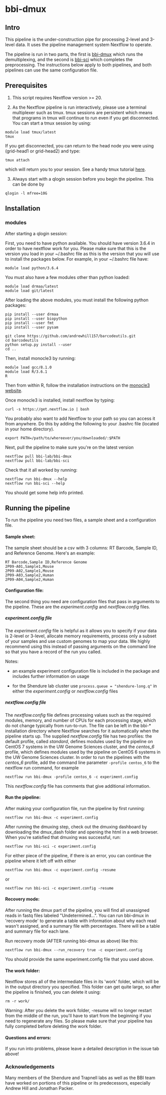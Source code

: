 # bbi-dmux

## Intro
This pipeline is the under-construction pipe for processing 2-level and 3-level data. It uses the pipeline management system Nextflow to operate.

The pipeline is run in two parts, the first is [bbi-dmux](https://github.com/bbi-lab/bbi-dmux) which runs the demultiplexing, and the second is [bbi-sci](https://github.com/bbi-lab/bbi-sci/) which completes the preprocessing. The instructions below apply to both pipelines, and both pipelines can use the same configuration file.

## Prerequisites
1. This script requires Nextflow version >= 20.

2. As the Nextflow pipeline is run interactively, please use a terminal multiplexer such as tmux. tmux sessions are persistent which means that programs in tmux will continue to run even if you get disconnected. You can start a tmux session by using:
```
module load tmux/latest
tmux
```
If you get disconnected, you can return to the head node you were using (grid-head1 or grid-head2) and type:
```
tmux attach
```
which will return you to your session. See a handy tmux tutorial [here](https://www.hostinger.com/tutorials/tmux-beginners-guide-and-cheat-sheet/).

3. Always start with a qlogin session before you begin the pipeline. This can be done by
```
qlogin -l mfree=10G
```

## Installation

### modules
After starting a qlogin session:

First, you need to have python available. You should have version 3.6.4 in order to have nextflow work for you. Please make sure that this is the version you load in your ~/.bashrc file as this is the version that you will use to install the packages below. For example, in your ~/.bashrc file have:

```
module load python/3.6.4
```

You must also have a few modules other than python loaded:

```
module load drmaa/latest
module load git/latest
```

After loading the above modules, you must install the following python packages:

```
pip install --user drmaa
pip install --user biopython
pip install --user fmt
pip install --user pysam

git clone https://github.com/andrewhill157/barcodeutils.git
cd barcodeutils
python setup.py install --user
cd ..
```

Then, install monocle3 by running:

```
module load gcc/8.1.0
module load R/3.6.1
R
```
Then from within R, follow the installation instructions on the [monocle3 website](https://cole-trapnell-lab.github.io/monocle3/).

Once monocle3 is installed, install nextflow by typing:

```
curl -s https://get.nextflow.io | bash
```
You probably also want to add Nextflow to your path so you can access it from anywhere. Do this by adding the following to your .bashrc file (located in your home directory).
```
export PATH=/path/to/whereever/you/downloaded/:$PATH
```

Next, pull the pipeline to make sure you're on the latest version
```
nextflow pull bbi-lab/bbi-dmux
nextflow pull bbi-lab/bbi-sci
```

Check that it all worked by running:
```
nextflow run bbi-dmux --help
nextflow run bbi-sci --help
```
You should get some help info printed.

## Running the pipeline

To run the pipeline you need two files, a sample sheet and a configuration file.

#### Sample sheet:
The sample sheet should be a csv with 3 columns: RT Barcode, Sample ID, and Reference Genome. Here's an example:

```
RT Barcode,Sample ID,Reference Genome
2P09-A01,Sample1,Mouse
2P09-A02,Sample1,Mouse
2P09-A03,Sample2,Human
2P09-A04,Sample2,Human
```

#### Configuration file:

The second thing you need are configuration files that pass in arguments to the pipeline. These are the *experiment.config* and *nextflow.config* files.

##### *experiment.config* file

 The *experiment.config* file is helpful as it allows you to specify if your data is 2-level or 3-level, allocate memory requirements, process only a subset of your samples and use custom genomes to map your data. We highly recommend using this instead of passing arguments on the command line so that you have a record of the run you called.

Notes:
- an example experiment configuration file is included in the package and includes further information on usage

- for the Shendure lab cluster use `process.queue = "shendure-long.q"` in either the *experiment.config* or *nextflow.config* files

##### *nextflow.config* file

The *nextflow.config* file defines processing values such as the required modules, memory, and number of CPUs for each processing stage, which do not change typically from run-to-run. The file can be left in the bbi-\* installation directory where Nextflow searches for it automatically when the pipeline starts up. The supplied *nextflow.config* file has two profiles: the default profile, called *standard*, defines modules used by the pipeline on CentOS 7 systems in the UW Genome Sciences cluster, and the *centos_6* profile, which defines modules used by the pipeline on CentOS 6 systems in the UW Genome Sciences cluster. In order to run the pipelines with the *centos_6* profile, add the command line parameter `-profile centos_6` to the nextflow run command, for example


```
nextflow run bbi-dmux -profile centos_6 -c experiment.config
```

This *nextflow.config* file has comments that give additional information.

#### Run the pipeline:

After making your configuration file, run the pipeline by first running:

```
nextflow run bbi-dmux -c experiment.config
```

After running the dmuxing step, check out the dmuxing dashboard by downloading the dmux_dash folder and opening the html in a web browser. When you're satisfied that dmuxing was successful, run:
```
nextflow run bbi-sci -c experiment.config
```


For either piece of the pipeline, if there is an error, you can continue the pipeline where it left off with either
```
nextflow run bbi-dmux -c experiment.config -resume
```
or
```
nextflow run bbi-sci -c experiment.config -resume
```

#### Recovery mode:

After running the dmux part of the pipeline, you will find all unassigned reads in fastq files labeled "Undetermined...". You can run bbi-dmux in 'recovery mode' to generate a table with information about why each read wasn't assigned, and a summary file with percentages. There will be a table and summary file for each lane.

Run recovery mode (AFTER running bbi-dmux as above) like this:

```
nextflow run bbi-dmux --run_recovery true -c experiment.config
```
You should provide the same experiment.config file that you used above.

#### The work folder:
Nextflow stores all of the intermediate files in its 'work' folder, which will be in the output directory you specified. This folder can get quite large, so after the pipeline is finished, you can delete it using:

```
rm -r work/
```

Warning: After you delete the work folder, -resume will no longer restart from the middle of the run, you'll have to start from the beginning if you need to regenerate any files. So please make sure that your pipeline has fully completed before deleting the work folder.

#### Questions and errors:
If you run into problems, please leave a detailed description in the issue tab above!

### Acknowledgements
Many members of the Shendure and Trapnell labs as well as the BBI team have worked on portions of this pipeline or its predecessors, especially Andrew Hill and Jonathan Packer.
